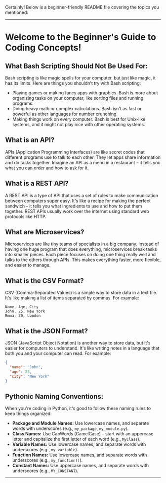Certainly! Below is a beginner-friendly README file covering the topics you mentioned:

---

# Welcome to the Beginner's Guide to Coding Concepts!

## What Bash Scripting Should Not Be Used For:

Bash scripting is like magic spells for your computer, but just like magic, it has its limits. Here are things you shouldn't try with Bash scripting:
- Playing games or making fancy apps with graphics. Bash is more about organizing tasks on your computer, like sorting files and running programs.
- Doing heavy math or complex calculations. Bash isn't as fast or powerful as other languages for number crunching.
- Making things work on every computer. Bash is best for Unix-like systems, and it might not play nice with other operating systems.

## What is an API?

APIs (Application Programming Interfaces) are like secret codes that different programs use to talk to each other. They let apps share information and do tasks together. Imagine an API as a menu in a restaurant – it tells you what you can order and how to ask for it.

## What is a REST API?

A REST API is a type of API that uses a set of rules to make communication between computers super easy. It's like a recipe for making the perfect sandwich – it tells you what ingredients to use and how to put them together. REST APIs usually work over the internet using standard web protocols like HTTP.

## What are Microservices?

Microservices are like tiny teams of specialists in a big company. Instead of having one huge program that does everything, microservices break tasks into smaller pieces. Each piece focuses on doing one thing really well and talks to the others through APIs. This makes everything faster, more flexible, and easier to manage.

## What is the CSV Format?

CSV (Comma-Separated Values) is a simple way to store data in a text file. It's like making a list of items separated by commas. For example:
```
Name, Age, City
John, 25, New York
Emma, 30, London
```

## What is the JSON Format?

JSON (JavaScript Object Notation) is another way to store data, but it's easier for computers to understand. It's like writing notes in a language that both you and your computer can read. For example:
```json
{
  "name": "John",
  "age": 25,
  "city": "New York"
}
```

## Pythonic Naming Conventions:

When you're coding in Python, it's good to follow these naming rules to keep things organized:

- **Package and Module Names:** Use lowercase names, and separate words with underscores (e.g., `my_package`, `my_module.py`).
- **Class Names:** Use CapWords (CamelCase) – start with an uppercase letter and capitalize the first letter of each word (e.g., `MyClass`).
- **Variable Names:** Use lowercase names, and separate words with underscores (e.g., `my_variable`).
- **Function Names:** Use lowercase names, and separate words with underscores (e.g., `my_function()`).
- **Constant Names:** Use uppercase names, and separate words with underscores (e.g., `MY_CONSTANT`).

---

